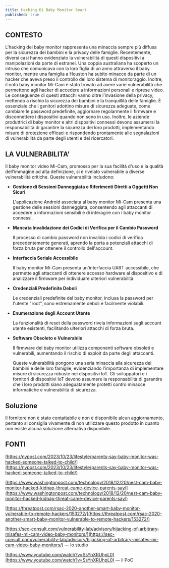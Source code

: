 ```yaml
---
title: Hacking Di Baby Monitor Smart
published: true
---
```


## CONTESTO

L'hacking dei baby monitor rappresenta una minaccia sempre più diffusa per la sicurezza dei bambini e la privacy delle famiglie. Recentemente, diversi casi hanno evidenziato la vulnerabilità di questi dispositivi a manipolazioni da parte di estranei. Una coppia australiana ha scoperto un intruso che comunicava con la loro figlia di un anno attraverso il baby monitor, mentre una famiglia a Houston ha subito minacce da parte di un hacker che aveva preso il controllo del loro sistema di monitoraggio. Inoltre, il noto baby monitor Mi-Cam è stato trovato ad avere varie vulnerabilità che permettono agli hacker di accedere a informazioni personali e riprese video. Le conseguenze di questi attacchi vanno oltre l'invasione della privacy, mettendo a rischio la sicurezza dei bambini e la tranquillità delle famiglie. È essenziale che i genitori adottino misure di sicurezza adeguate, come cambiare le password predefinite, aggiornare regolarmente il firmware e disconnettere i dispositivi quando non sono in uso. Inoltre, le aziende produttrici di baby monitor e altri dispositivi connessi devono assumersi la responsabilità di garantire la sicurezza dei loro prodotti, implementando misure di protezione efficaci e rispondendo prontamente alle segnalazioni di vulnerabilità da parte degli utenti e dei ricercatori.

## LA VULNERABILITA’

Il baby monitor video Mi-Cam, promosso per la sua facilità d'uso e la qualità dell'immagine ad alta definizione, si è rivelato vulnerabile a diverse vulnerabilità critiche. Queste vulnerabilità includono:

- **Gestione di Sessioni Danneggiata e Riferimenti Diretti a Oggetti Non Sicuri**
    
    L'applicazione Android associata al baby monitor Mi-Cam presenta una gestione delle sessioni danneggiata, consentendo agli attaccanti di accedere a informazioni sensibili e di interagire con i baby monitor connessi.
    
- **Mancata Invalidazione dei Codici di Verifica per il Cambio Password**
    
    Il processo di cambio password non invalida i codici di verifica precedentemente generati, aprendo la porta a potenziali attacchi di forza bruta per ottenere il controllo dell'account.
    
- **Interfaccia Seriale Accessibile**
    
    Il baby monitor Mi-Cam presenta un'interfaccia UART accessibile, che permette agli attaccanti di ottenere accesso hardware al dispositivo e di analizzare il firmware per individuare ulteriori vulnerabilità.
    
- **Credenziali Predefinite Deboli**
    
    Le credenziali predefinite del baby monitor, inclusa la password per l'utente "root", sono estremamente deboli e facilmente violabili.
    
- **Enumerazione degli Account Utente**
    
    La funzionalità di reset della password rivela informazioni sugli account utente esistenti, facilitando ulteriori attacchi di forza bruta.
    
- **Software Obsoleto e Vulnerabile**
    
    Il firmware del baby monitor utilizza componenti software obsoleti e vulnerabili, aumentando il rischio di exploit da parte degli attaccanti.
    
    Queste vulnerabilità pongono una seria minaccia alla sicurezza dei bambini e delle loro famiglie, evidenziando l'importanza di implementare misure di sicurezza robuste nei dispositivi IoT. Gli sviluppatori e i fornitori di dispositivi IoT devono assumere la responsabilità di garantire che i loro prodotti siano adeguatamente protetti contro minacce informatiche e vulnerabilità di sicurezza.
    

## Soluzione

Il fornitore non è stato contattabile e non è disponibile alcun aggiornamento, pertanto si consiglia vivamente di non utilizzare questo prodotto in quanto non esiste alcuna soluzione alternativa disponibile.

## FONTI

[https://nypost.com/2023/10/23/lifestyle/parents-say-baby-monitor-was-hacked-someone-talked-to-child/](https://nypost.com/2023/10/23/lifestyle/parents-say-baby-monitor-was-hacked-someone-talked-to-child/)

[https://www.washingtonpost.com/technology/2018/12/20/nest-cam-baby-monitor-hacked-kidnap-threat-came-device-parents-say/](https://www.washingtonpost.com/technology/2018/12/20/nest-cam-baby-monitor-hacked-kidnap-threat-came-device-parents-say/)

[https://threatpost.com/rsac-2020-another-smart-baby-monitor-vulnerable-to-remote-hackers/153272/](https://threatpost.com/rsac-2020-another-smart-baby-monitor-vulnerable-to-remote-hackers/153272/)

[https://sec-consult.com/vulnerability-lab/advisory/hijacking-of-arbitrary-misafes-mi-cam-video-baby-monitors/](https://sec-consult.com/vulnerability-lab/advisory/hijacking-of-arbitrary-misafes-mi-cam-video-baby-monitors/)  — lo studio

[https://www.youtube.com/watch?v=SsYnXRUhpL0](https://www.youtube.com/watch?v=SsYnXRUhpL0)  — il PoC
